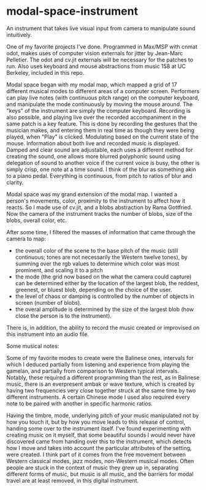 # modal-space-instrument
An instrument that takes live visual input from camera to manipulate sound intuitively.

One of my favorite projects I've done.
Programmed in Max/MSP with cnmat odot, makes uses of computer vision externals for jitter by Jean-Marc Pelletier. 
The odot and cv.jit externals will be necessary for the patches to run. Also uses keyboard and mouse abstractions from music 158 
at UC Berkeley, included in this repo.

Modal space began with my modal map, which mapped a grid of 17 different musical modes to different 
areas of a computer screen. Performers can play live notes (with continuous pitch range) on the
computer keyboard, and manipulate the mode continuously by moving the mouse around.
The "keys" of the instrument are simply the computer keyboard. Recording is also possible, and playing 
live over the recorded accompaniment in the same patch is a key feature. This is done by recording the 
gestures that the musician makes, and entering them in real time as though they were being played, when 
"Play" is clicked. Modulating based on the current state of the mouse. Information about both live and 
recorded music is displayed. Damped and clear sound are adjustable, each uses a different method for
creating the sound, one allows more blurred polyphonic sound using delegation of sound to another voice if
the current voice is busy, the other is simply crisp, one note at a time sound. I think of the blur as something 
akin to a piano pedal. Everything is continuous, from pitch to ratios of blur and clarity. 

Modal space was my grand extension of the modal map. I wanted a person's movements, color, 
proximity to the instrument to affect how it reacts. So I made use of cv.jit, and a blobs
abstraction by Rama Gottfried. Now the camera of the instrument tracks the number of blobs,
size of the blobs, overall color, etc. 

After some time, I filtered the masses of information that came through the camera to map:

- the overall color of the scene to the base pitch of the music (still continuous; 
tones are not necessarily the Western twelve tones), by summing over the rgb values
to determine which color was most prominent, and scaling it to a pitch
- the mode (the grid now based on the what the camera could capture) can be determined either 
by the location of the largest blob, the reddest, greenest, or bluest blob, depending on the choice of the user. 
- the level of chaos or damping is controlled by the number of objects in screen (number of blobs).
- the overal amplitude is determined by the size of the largest blob (how close the person is to the instrument).

There is, in addition, the ability to record the music created or improvised on this instrument into an audio file.

Some musical notes:

Some of my favorite modes to create were the Balinese ones,
intervals for which I deduced partially from listening and experience from playing the gamelan,
and partially from comparison to Western typical intervals. Notably, these required a different 
programming than the rest, as in Balinese music, there is an everpresent ambak or wave texture,
which is created by having two frequencies very close together struck at the same time by two different
instruments. A certain Chinese mode I used also required every note to be paired with another in specific
harmonic ratios.

Having the timbre, mode, underlying pitch of your music manipulated not by how you touch it, but by 
how you move leads to this release of control, handing some over to the instrument itself.
I've found experimenting with creating music on it myself, that some beautiful sounds I would never have
discovered came from handing over this to the instrument, which detects how I move and takes into 
account the particular attributes of the setting, were created. I think part of it comes
from the free movement between Western classical modes, jazz modes, non-Western musical modes. 
Often people are stuck in the context of music they grew up in, separating different forms of music,
but music is all music, and the barriers for modal travel are at least removed, in this digital
instrument. 


